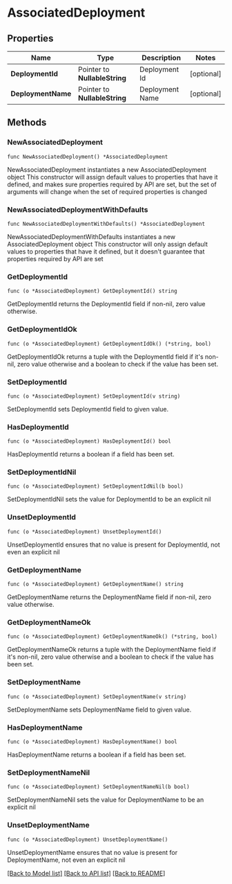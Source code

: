 # AssociatedDeployment

## Properties

Name | Type | Description | Notes
------------ | ------------- | ------------- | -------------
**DeploymentId** | Pointer to **NullableString** | Deployment Id | [optional] 
**DeploymentName** | Pointer to **NullableString** | Deployment Name | [optional] 

## Methods

### NewAssociatedDeployment

`func NewAssociatedDeployment() *AssociatedDeployment`

NewAssociatedDeployment instantiates a new AssociatedDeployment object
This constructor will assign default values to properties that have it defined,
and makes sure properties required by API are set, but the set of arguments
will change when the set of required properties is changed

### NewAssociatedDeploymentWithDefaults

`func NewAssociatedDeploymentWithDefaults() *AssociatedDeployment`

NewAssociatedDeploymentWithDefaults instantiates a new AssociatedDeployment object
This constructor will only assign default values to properties that have it defined,
but it doesn't guarantee that properties required by API are set

### GetDeploymentId

`func (o *AssociatedDeployment) GetDeploymentId() string`

GetDeploymentId returns the DeploymentId field if non-nil, zero value otherwise.

### GetDeploymentIdOk

`func (o *AssociatedDeployment) GetDeploymentIdOk() (*string, bool)`

GetDeploymentIdOk returns a tuple with the DeploymentId field if it's non-nil, zero value otherwise
and a boolean to check if the value has been set.

### SetDeploymentId

`func (o *AssociatedDeployment) SetDeploymentId(v string)`

SetDeploymentId sets DeploymentId field to given value.

### HasDeploymentId

`func (o *AssociatedDeployment) HasDeploymentId() bool`

HasDeploymentId returns a boolean if a field has been set.

### SetDeploymentIdNil

`func (o *AssociatedDeployment) SetDeploymentIdNil(b bool)`

 SetDeploymentIdNil sets the value for DeploymentId to be an explicit nil

### UnsetDeploymentId
`func (o *AssociatedDeployment) UnsetDeploymentId()`

UnsetDeploymentId ensures that no value is present for DeploymentId, not even an explicit nil
### GetDeploymentName

`func (o *AssociatedDeployment) GetDeploymentName() string`

GetDeploymentName returns the DeploymentName field if non-nil, zero value otherwise.

### GetDeploymentNameOk

`func (o *AssociatedDeployment) GetDeploymentNameOk() (*string, bool)`

GetDeploymentNameOk returns a tuple with the DeploymentName field if it's non-nil, zero value otherwise
and a boolean to check if the value has been set.

### SetDeploymentName

`func (o *AssociatedDeployment) SetDeploymentName(v string)`

SetDeploymentName sets DeploymentName field to given value.

### HasDeploymentName

`func (o *AssociatedDeployment) HasDeploymentName() bool`

HasDeploymentName returns a boolean if a field has been set.

### SetDeploymentNameNil

`func (o *AssociatedDeployment) SetDeploymentNameNil(b bool)`

 SetDeploymentNameNil sets the value for DeploymentName to be an explicit nil

### UnsetDeploymentName
`func (o *AssociatedDeployment) UnsetDeploymentName()`

UnsetDeploymentName ensures that no value is present for DeploymentName, not even an explicit nil

[[Back to Model list]](../README.md#documentation-for-models) [[Back to API list]](../README.md#documentation-for-api-endpoints) [[Back to README]](../README.md)


